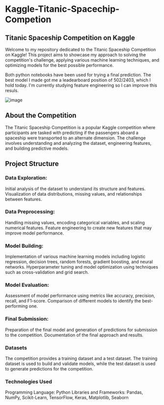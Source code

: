 # Kaggle-Titanic-Spacechip-Competion

## Titanic Spaceship Competition on Kaggle
Welcome to my repository dedicated to the Titanic Spaceship Competition on Kaggle! This project aims to showcase my approach to solving the competition's challenge, applying various machine learning techniques, and optimizing models for the best possible performance.

Both python notebooks have been used for trying a final prediction. The best model I made got me a leadearboard position of 502/2403, which I hold today. I'm currently studying feature engineering so I can improve this resuls.

![image](https://github.com/fabio-scarel/Kaggle-Titanic-Spacechip-Competion/assets/114494196/109399a6-8168-4dfb-a683-4994d0060580)

## About the Competition
The Titanic Spaceship Competition is a popular Kaggle competition where participants are tasked with predicting if the passengers aboard a spaceship were transported to an alternate dimension. The challenge involves understanding and analyzing the dataset, engineering features, and building predictive models.

## Project Structure
### Data Exploration:
Initial analysis of the dataset to understand its structure and features.
Visualization of data distributions, missing values, and relationships between features.

### Data Preprocessing:
Handling missing values, encoding categorical variables, and scaling numerical features.
Feature engineering to create new features that may improve model performance.

### Model Building:
Implementation of various machine learning models including logistic regression, decision trees, random forests, gradient boosting, and neural networks.
Hyperparameter tuning and model optimization using techniques such as cross-validation and grid search.

### Model Evaluation:
Assessment of model performance using metrics like accuracy, precision, recall, and F1-score.
Comparison of different models to identify the best-performing one.

### Final Submission:
Preparation of the final model and generation of predictions for submission to the competition.
Documentation of the final approach and results.

### Datasets
The competition provides a training dataset and a test dataset. The training dataset is used to build and validate models, while the test dataset is used to generate predictions for the competition.

### Technologies Used
Programming Language: Python
Libraries and Frameworks: Pandas, NumPy, Scikit-Learn, TensorFlow, Keras, Matplotlib, Seaborn
